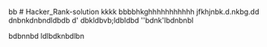 bb # Hacker_Rank-solution
kkkk
bbbbhkghhhhhhhhhhh
jfkhjnbk.d.nkbg.dd
dnbnkdnbndldbdb
d'
dbkldbvb;ldbldbd
''bdnk'lbdnbnbl

bdbnnbd
ldlbdknbdlbn
